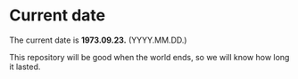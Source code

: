 # Current date

The current date is **1973.09.23.** (YYYY.MM.DD.)

This repository will be good when the world ends, so we will know how long it lasted.
